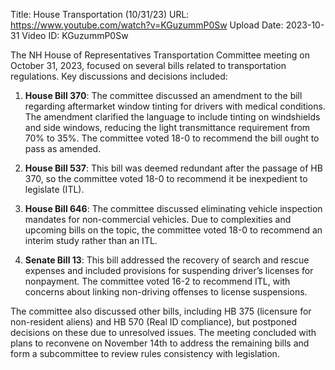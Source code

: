 Title: House Transportation (10/31/23)
URL: https://www.youtube.com/watch?v=KGuzummP0Sw
Upload Date: 2023-10-31
Video ID: KGuzummP0Sw

The NH House of Representatives Transportation Committee meeting on October 31, 2023, focused on several bills related to transportation regulations. Key discussions and decisions included:

1. **House Bill 370**: The committee discussed an amendment to the bill regarding aftermarket window tinting for drivers with medical conditions. The amendment clarified the language to include tinting on windshields and side windows, reducing the light transmittance requirement from 70% to 35%. The committee voted 18-0 to recommend the bill ought to pass as amended.

2. **House Bill 537**: This bill was deemed redundant after the passage of HB 370, so the committee voted 18-0 to recommend it be inexpedient to legislate (ITL).

3. **House Bill 646**: The committee discussed eliminating vehicle inspection mandates for non-commercial vehicles. Due to complexities and upcoming bills on the topic, the committee voted 18-0 to recommend an interim study rather than an ITL.

4. **Senate Bill 13**: This bill addressed the recovery of search and rescue expenses and included provisions for suspending driver’s licenses for nonpayment. The committee voted 16-2 to recommend ITL, with concerns about linking non-driving offenses to license suspensions.

The committee also discussed other bills, including HB 375 (licensure for non-resident aliens) and HB 570 (Real ID compliance), but postponed decisions on these due to unresolved issues. The meeting concluded with plans to reconvene on November 14th to address the remaining bills and form a subcommittee to review rules consistency with legislation.